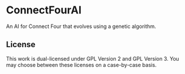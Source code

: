# ConnectFourAI
An AI for Connect Four that evolves using a genetic algorithm.

## License
This work is dual-licensed under GPL Version 2 and GPL Version 3. You may choose between these licenses on a case-by-case basis.

